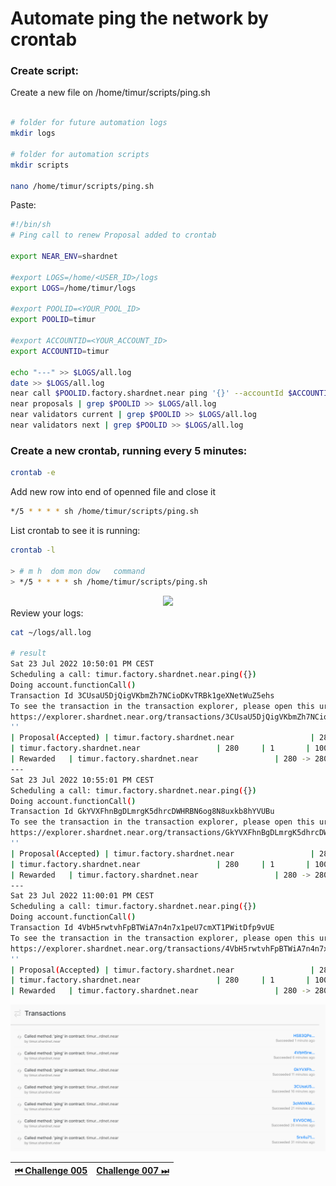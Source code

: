 # Automate ping the network by crontab

### Create script:

Create a new file on /home/timur/scripts/ping.sh

```bash

# folder for future automation logs
mkdir logs

# folder for automation scripts
mkdir scripts

nano /home/timur/scripts/ping.sh
```

Paste:

```bash
#!/bin/sh
# Ping call to renew Proposal added to crontab

export NEAR_ENV=shardnet

#export LOGS=/home/<USER_ID>/logs
export LOGS=/home/timur/logs

#export POOLID=<YOUR_POOL_ID>
export POOLID=timur

#export ACCOUNTID=<YOUR_ACCOUNT_ID>
export ACCOUNTID=timur

echo "---" >> $LOGS/all.log
date >> $LOGS/all.log
near call $POOLID.factory.shardnet.near ping '{}' --accountId $ACCOUNTID.shardnet.near --gas=300000000000000 >> $LOGS/all.log
near proposals | grep $POOLID >> $LOGS/all.log
near validators current | grep $POOLID >> $LOGS/all.log
near validators next | grep $POOLID >> $LOGS/all.log
```

### Create a new crontab, running every 5 minutes:

```bash
crontab -e

```

Add new row into end of openned file and close it

```bash
*/5 * * * * sh /home/timur/scripts/ping.sh
```

List crontab to see it is running:

```bash
crontab -l

> # m h  dom mon dow   command
> */5 * * * * sh /home/timur/scripts/ping.sh
```

<div style="text-align:center">
	<img src="https://a.d-cd.net/EOAAAgMrF-A-960.jpg" height="200" style="align:center"/>
</div>
Review your logs:

```bash
cat ~/logs/all.log

# result
Sat 23 Jul 2022 10:50:01 PM CEST
Scheduling a call: timur.factory.shardnet.near.ping({})
Doing account.functionCall()
Transaction Id 3CUsaU5DjQigVKbmZh7NCioDKvTRBk1geXNetWuZ5ehs
To see the transaction in the transaction explorer, please open this url in your browser
https://explorer.shardnet.near.org/transactions/3CUsaU5DjQigVKbmZh7NCioDKvTRBk1geXNetWuZ5ehs
''
| Proposal(Accepted) | timur.factory.shardnet.near                 | 280 => 280         | 1       |
| timur.factory.shardnet.near                 | 280     | 1       | 100%     |               0 |               0 |               2 |               2 |
| Rewarded   | timur.factory.shardnet.near                 | 280 -> 280         | 1       |
---
Sat 23 Jul 2022 10:55:01 PM CEST
Scheduling a call: timur.factory.shardnet.near.ping({})
Doing account.functionCall()
Transaction Id GkYVXFhnBgDLmrgK5dhrcDWHRBN6og8N8uxkb8hYVUBu
To see the transaction in the transaction explorer, please open this url in your browser
https://explorer.shardnet.near.org/transactions/GkYVXFhnBgDLmrgK5dhrcDWHRBN6og8N8uxkb8hYVUBu
''
| Proposal(Accepted) | timur.factory.shardnet.near                 | 280 => 280         | 1       |
| timur.factory.shardnet.near                 | 280     | 1       | 100%     |               0 |               0 |               2 |               2 |
| Rewarded   | timur.factory.shardnet.near                 | 280 -> 280         | 1       |
---
Sat 23 Jul 2022 11:00:01 PM CEST
Scheduling a call: timur.factory.shardnet.near.ping({})
Doing account.functionCall()
Transaction Id 4VbH5rwtvhFpBTWiA7n4n7x1peU7cmXT1PWitDfp9vUE
To see the transaction in the transaction explorer, please open this url in your browser
https://explorer.shardnet.near.org/transactions/4VbH5rwtvhFpBTWiA7n4n7x1peU7cmXT1PWitDfp9vUE
''
| Proposal(Accepted) | timur.factory.shardnet.near                 | 280 => 280         | 1       |
| timur.factory.shardnet.near                 | 280     | 1       | 100%     |               0 |               0 |               2 |               2 |
| Rewarded   | timur.factory.shardnet.near                 | 280 -> 280         | 1       |
```

![img](../images/pool/ping-log.png)

| [⏮ Challenge 005 ](./challenge_005.md) | [Challenge 007 ⏭](./challenge_007.md) |
| -------------------------------------- | ------------------------------------- |
